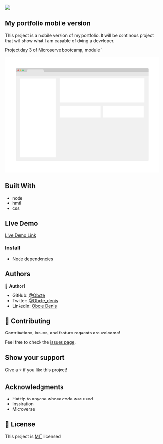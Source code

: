 ![](https://img.shields.io/badge/Microverse-blueviolet)

## My portfolio mobile version

This project is a mobile version of my portfolio. It will be continous project that will show what I am capable of doing a developer.

Project day 3 of Microserve bootcamp, module 1


![screenshot](./app_screenshot.png)


## Built With

- node
- hmtl
- css
## Live Demo

[Live Demo Link](https://obote.github.io/portfolio-mobileversion/)



### Install
- Node dependencies


## Authors

👤 **Author1**

- GitHub: [@Obote](https://github.com/Obote)
- Twitter: [@Obote_denis](https://twitter.com/Obote_denis)
- LinkedIn: [Obote Denis](https://www.linkedin.com/in/obote-denis-9859a2a3/)

## 🤝 Contributing

Contributions, issues, and feature requests are welcome!

Feel free to check the [issues page](../../issues/).

## Show your support

Give a ⭐️ if you like this project!

## Acknowledgments

- Hat tip to anyone whose code was used
- Inspiration
- Microverse

## 📝 License

This project is [MIT](./MIT.md) licensed.
